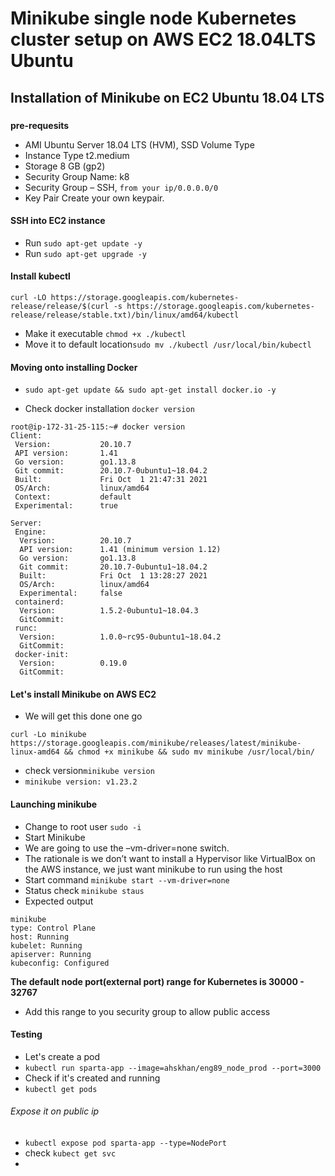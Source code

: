 # Minikube single node Kubernetes cluster setup on AWS EC2 18.04LTS Ubuntu
## Installation of Minikube on EC2 Ubuntu 18.04 LTS
### 

**pre-requesits**
- AMI Ubuntu Server 18.04 LTS (HVM), SSD Volume Type
- Instance Type t2.medium
- Storage 8 GB (gp2)
- Security Group Name: k8
-  Security Group – SSH, `from your ip/0.0.0.0/0`
- Key Pair Create your own keypair.

#### SSH into EC2 instance
- Run `sudo apt-get update -y`
- Run `sudo apt-get upgrade -y`

#### Install kubectl 
```
curl -LO https://storage.googleapis.com/kubernetes-release/release/$(curl -s https://storage.googleapis.com/kubernetes-release/release/stable.txt)/bin/linux/amd64/kubectl
```
- Make it executable `chmod +x ./kubectl`
- Move it to default location`sudo mv ./kubectl /usr/local/bin/kubectl`


#### Moving onto installing Docker
- `sudo apt-get update && sudo apt-get install docker.io -y`

- Check docker installation `docker version`
```
root@ip-172-31-25-115:~# docker version
Client:
 Version:           20.10.7
 API version:       1.41
 Go version:        go1.13.8
 Git commit:        20.10.7-0ubuntu1~18.04.2
 Built:             Fri Oct  1 21:47:31 2021
 OS/Arch:           linux/amd64
 Context:           default
 Experimental:      true

Server:
 Engine:
  Version:          20.10.7
  API version:      1.41 (minimum version 1.12)
  Go version:       go1.13.8
  Git commit:       20.10.7-0ubuntu1~18.04.2
  Built:            Fri Oct  1 13:28:27 2021
  OS/Arch:          linux/amd64
  Experimental:     false
 containerd:
  Version:          1.5.2-0ubuntu1~18.04.3
  GitCommit:
 runc:
  Version:          1.0.0~rc95-0ubuntu1~18.04.2
  GitCommit:
 docker-init:
  Version:          0.19.0
  GitCommit:
```
#### Let's install Minikube on AWS EC2 
- We will get this done one go
```
curl -Lo minikube https://storage.googleapis.com/minikube/releases/latest/minikube-linux-amd64 && chmod +x minikube && sudo mv minikube /usr/local/bin/
```
- check version`minikube version`
- `minikube version: v1.23.2`
#### Launching minikube
- Change to root user `sudo -i`
- Start Minikube
-  We are going to use the –vm-driver=none switch.
-   The rationale is we don’t want to install a Hypervisor like VirtualBox on the AWS instance, we just want minikube to run using the host
- Start command `minikube start --vm-driver=none`
- Status check `minikube staus`
- Expected output
```
minikube
type: Control Plane
host: Running
kubelet: Running
apiserver: Running
kubeconfig: Configured
```
**The default node port(external port) range for Kubernetes is 30000 - 32767**
- Add this range to you security group to allow public access

#### Testing  
- Let's create a pod 
-  `kubectl run sparta-app --image=ahskhan/eng89_node_prod --port=3000`
-  Check if it's created and running
-  `kubectl get pods`
###### Expose it on public ip
-  `kubectl expose pod sparta-app --type=NodePort`
-  check `kubect get svc`
-  